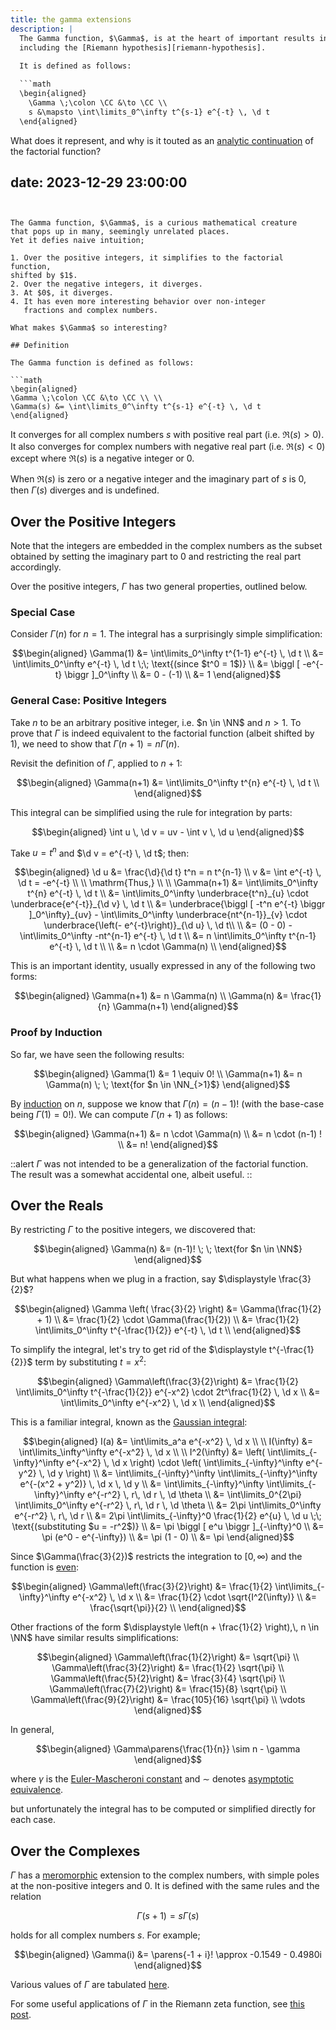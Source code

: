 ```yaml
---
title: the gamma extensions
description: |
  The Gamma function, $\Gamma$, is at the heart of important results in mathematics
  including the [Riemann hypothesis][riemann-hypothesis].
  
  It is defined as follows:

  ```math
  \begin{aligned}
    \Gamma \;\colon \CC &\to \CC \\
    s &\mapsto \int\limits_0^\infty t^{s-1} e^{-t} \, \d t
  \end{aligned}
  ```
  
  What does it represent, and why is it touted as an
  [analytic continuation][analytic-continuation]
  of the factorial function?

  [riemann-hypothesis]:    /functors/2023-02-riemann-zeta-properties
  [analytic-continuation]: https://en.wikipedia.org/wiki/Analytic_continuation

date: 2023-12-29 23:00:00
---
```


The Gamma function, $\Gamma$, is a curious mathematical creature
that pops up in many, seemingly unrelated places.
Yet it defies naive intuition;

1. Over the positive integers, it simplifies to the factorial function,
shifted by $1$.
2. Over the negative integers, it diverges.
3. At $0$, it diverges.
4. It has even more interesting behavior over non-integer
   fractions and complex numbers.

What makes $\Gamma$ so interesting?

## Definition

The Gamma function is defined as follows:

```math
\begin{aligned}
\Gamma \;\colon \CC &\to \CC \\ \\
\Gamma(s) &= \int\limits_0^\infty t^{s-1} e^{-t} \, \d t
\end{aligned}
```

It converges for all complex numbers $s$ with positive real part
(i.e. $\Re(s) > 0$). It also converges for complex numbers with
negative real part (i.e. $\Re(s) < 0$) except where
$\Re(s)$ is a negative integer or $0$.

When $\Re(s)$ is zero or a negative integer and the imaginary part
of $s$ is $0$, then $\Gamma(s)$ diverges and is undefined.

## Over the Positive Integers

Note that the integers are embedded in the complex numbers
as the subset obtained by setting the imaginary part to $0$
and restricting the real part accordingly.

Over the positive integers, $\Gamma$ has two general properties,
outlined below.

### Special Case

Consider $\Gamma(n)$ for $n = 1$.
The integral has a surprisingly simple simplification:
  
```math
\begin{aligned}
\Gamma(1) &= \int\limits_0^\infty t^{1-1} e^{-t} \, \d t \\

&= \int\limits_0^\infty e^{-t} \, \d t \;\; \text{(since $t^0 = 1$)} \\

&= \biggl [ -e^{-t} \biggr ]_0^\infty \\

&= 0 - (-1) \\

&= 1

\end{aligned}
```

### General Case: Positive Integers

Take $n$ to be an arbitrary positive integer, i.e. $n \in \NN$ and $n > 1$.
To prove that $\Gamma$ is indeed equivalent to the factorial function
(albeit shifted by $1$), we need to show that $\Gamma(n+1) = n \Gamma(n)$.

Revisit the definition of $\Gamma$, applied to $n+1$:

```math
\begin{aligned}
\Gamma(n+1) &= \int\limits_0^\infty t^{n} e^{-t} \, \d t \\
\end{aligned}
```

This integral can be simplified using the rule for integration by parts:

```math
\begin{aligned}
\int u \, \d v = uv - \int v \, \d u
\end{aligned}
```

Take $u = t^n$ and $\d v = e^{-t} \, \d t$; then:

```math
\begin{aligned}
\d u &= \frac{\d}{\d t} t^n = n t^{n-1} \\
v &= \int e^{-t} \, \d t = -e^{-t} \\ \\

\mathrm{Thus,} \\ \\

\Gamma(n+1) &= \int\limits_0^\infty t^{n} e^{-t} \, \d t \\
&= \int\limits_0^\infty \underbrace{t^n}_{u} \cdot \underbrace{e^{-t}}_{\d v} \, \d t \\
&= \underbrace{\biggl [ -t^n e^{-t} \biggr ]_0^\infty}_{uv}
- \int\limits_0^\infty \underbrace{nt^{n-1}}_{v} \cdot \underbrace{\left(- e^{-t}\right)}_{\d u}  \, \d t\\ \\

&= (0 - 0) - \int\limits_0^\infty -nt^{n-1} e^{-t} \, \d t \\

&= n \int\limits_0^\infty t^{n-1} e^{-t} \, \d t \\ \\

&= n \cdot \Gamma(n) \\
\end{aligned}
```

This is an important identity, usually expressed in any
of the following two forms:
  
```math
\begin{aligned}
\Gamma(n+1) &= n \Gamma(n) \\
\Gamma(n) &= \frac{1}{n} \Gamma(n+1)
\end{aligned}
```

### Proof by Induction

So far, we have seen the following results:

```math
\begin{aligned}
\Gamma(1) &= 1 \equiv 0! \\
\Gamma(n+1) &= n \Gamma(n) \; \; \text{for $n \in \NN_{>1}$}
\end{aligned}
```

By [induction][induction] on $n$,
suppose we know that $\Gamma(n) = (n-1)!$
(with the base-case being $\Gamma(1) = 0!$).
We can compute $\Gamma(n+1)$ as follows:
  
```math
\begin{aligned}
\Gamma(n+1) &= n \cdot \Gamma(n) \\
&= n \cdot (n-1) ! \\
&= n!
\end{aligned}
```

::alert
$\Gamma$ was not intended to be a generalization of the factorial function.
The result was a somewhat accidental one, albeit useful.
::

## Over the Reals

By restricting $\Gamma$ to the positive integers, we discovered that:
  
```math
\begin{aligned}
\Gamma(n) &= (n-1)! \; \; \text{for $n \in \NN$}
\end{aligned}
```

But what happens when we plug in a fraction, say $\displaystyle \frac{3}{2}$?

```math
\begin{aligned}
\Gamma \left( \frac{3}{2} \right) &= \Gamma(\frac{1}{2} + 1) \\
&= \frac{1}{2} \cdot \Gamma(\frac{1}{2}) \\
&= \frac{1}{2} \int\limits_0^\infty t^{-\frac{1}{2}} e^{-t} \, \d t \\
\end{aligned}
```

To simplify the integral, let's try to get rid of the $\displaystyle t^{-\frac{1}{2}}$ term
by substituting $t = x^2$:

```math
\begin{aligned}
\Gamma\left(\frac{3}{2}\right) &= \frac{1}{2} \int\limits_0^\infty t^{-\frac{1}{2}} e^{-x^2} \cdot 2t^\frac{1}{2} \, \d x \\
&= \int\limits_0^\infty e^{-x^2} \, \d x \\
\end{aligned}
```

This is a familiar integral, known as the [Gaussian integral][gaussian-integral]:

```math
\begin{aligned}
I(a) &= \int\limits_a^a e^{-x^2} \, \d x \\ \\
I(\infty) &= \int\limits_\infty^\infty e^{-x^2} \, \d x \\ \\

I^2(\infty) &= \left( \int\limits_{-\infty}^\infty e^{-x^2} \, \d x \right) \cdot \left( \int\limits_{-\infty}^\infty e^{-y^2} \, \d y \right) \\

&= \int\limits_{-\infty}^\infty \int\limits_{-\infty}^\infty e^{-(x^2 + y^2)} \, \d x \, \d y \\

&= \int\limits_{-\infty}^\infty \int\limits_{-\infty}^\infty e^{-r^2} \, r\,  \d r \, \d \theta \\

&= \int\limits_0^{2\pi} \int\limits_0^\infty e^{-r^2} \, r\,  \d r \, \d \theta \\

&= 2\pi \int\limits_0^\infty e^{-r^2} \, r\,  \d r \\

&= 2\pi \int\limits_{-\infty}^0 \frac{1}{2} e^{u} \, \d u \;\; \text{(substituting $u = -r^2$)} \\

&= \pi \biggl [ e^u \biggr ]_{-\infty}^0 \\

&= \pi (e^0 - e^{-\infty}) \\

&= \pi (1 - 0) \\ &= \pi
\end{aligned}
```

Since $\Gamma(\frac{3}{2})$ restricts the integration to $[0, \infty)$
and the function is [even][even-function]:

```math
\begin{aligned}
\Gamma\left(\frac{3}{2}\right) &= \frac{1}{2} \int\limits_{-\infty}^\infty e^{-x^2} \, \d x \\
&= \frac{1}{2} \cdot \sqrt{I^2(\infty)} \\
&= \frac{\sqrt{\pi}}{2} \\
\end{aligned}
```
  
Other fractions of the form $\displaystyle \left(n + \frac{1}{2} \right),\, n \in \NN$ have similar results simplifications:

```math
\begin{aligned}
\Gamma\left(\frac{1}{2}\right) &= \sqrt{\pi} \\
\Gamma\left(\frac{3}{2}\right) &= \frac{1}{2} \sqrt{\pi} \\
\Gamma\left(\frac{5}{2}\right) &= \frac{3}{4} \sqrt{\pi} \\
\Gamma\left(\frac{7}{2}\right) &= \frac{15}{8} \sqrt{\pi} \\
\Gamma\left(\frac{9}{2}\right) &= \frac{105}{16} \sqrt{\pi} \\
\vdots
\end{aligned}
```

In general,

```math
\begin{aligned}
\Gamma\parens{\frac{1}{n}} \sim n - \gamma
\end{aligned}
```

where $\gamma$ is the [Euler-Mascheroni constant](https://en.wikipedia.org/wiki/Euler%E2%80%93Mascheroni_constant) and $\sim$ denotes
[asymptotic equivalence][asymptotic-equivalence].

but unfortunately
the integral has to be computed or simplified directly for each case.

## Over the Complexes

$\Gamma$ has a [meromorphic](https://en.wikipedia.org/wiki/Meromorphic_function)
extension to the complex numbers, with simple poles at the non-positive integers
and $0$. It is defined with the same rules and the relation

```math
\displaystyle \Gamma(s+1) = s \Gamma(s)
```

holds for all complex numbers $s$.
For example;

```math
\begin{aligned}
\Gamma(i) &= \parens{-1 + i}! \approx -0.1549 - 0.4980i
\end{aligned}
```

Various values of $\Gamma$ are tabulated [here][gamma-selected-values].

For some useful applications of $\Gamma$ in the Riemann zeta function,
see [this post][riemann-hypothesis].

[riemann-hypothesis]:     /functors/2023-02-riemann-zeta-properties
[induction]:              https://en.wikipedia.org/wiki/Mathematical_induction
[gaussian-integral]:      https://en.wikipedia.org/wiki/Gaussian_integral
[even-function]:          https://en.wikipedia.org/wiki/Even_and_odd_functions
[asymptotic-equivalence]: https://en.wikipedia.org/wiki/Asymptotic_equivalence
[gamma-selected-values]:  https://en.wikipedia.org/wiki/Particular_values_of_the_gamma_function
